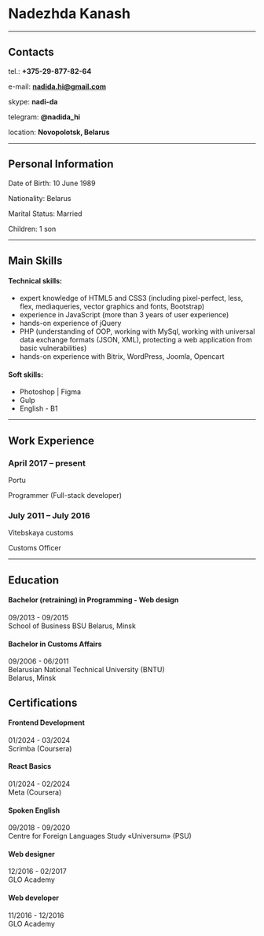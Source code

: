 # Nadezhda Kanash

***

## Contacts

tel.:       **+375-29-877-82-64**

e-mail:     **nadida.hi@gmail.com**  

skype:      **nadi-da**  

telegram:   **@nadida_hi**  

location:    **Novopolotsk, Belarus**

***

## Personal Information

Date of Birth:	10 June 1989  

Nationality:	Belarus

Marital Status:	Married

Children:		1 son

***

## Main Skills

#### Technical skills:
- expert knowledge of HTML5 and CSS3 (including pixel-perfect, less, flex, mediaqueries, vector graphics and fonts, Bootstrap)
- experience in JavaScript (more than 3 years of user experience)
- hands-on experience of jQuery
- PHP (understanding of OOP, working with MySql, working with universal data exchange formats (JSON, XML), protecting a web application from basic vulnerabilities)
- hands-on experience with Bitrix, WordPress, Joomla, Opencart

#### Soft skills:
- Photoshop | Figma
- Gulp
- English - B1 

***

## Work Experience

### April 2017 – present

Portu

Programmer (Full-stack developer)

### July 2011 – July 2016 

Vitebskaya customs

Customs Officer

***

## Education

#### Bachelor (retraining) in Programming - Web design

09/2013 - 09/2015  
School of Business BSU
Belarus, Minsk

#### Bachelor in Customs Affairs

09/2006 - 06/2011  
Belarusian National Technical University (BNTU)  
Belarus, Minsk

## Certifications

#### Frontend Development

01/2024 - 03/2024  
Scrimba (Coursera)

#### React Basics

01/2024 - 02/2024  
Meta (Coursera)
    
#### Spoken English

09/2018 - 09/2020  
Centre for Foreign Languages Study «Universum» (PSU)

#### Web designer

12/2016 - 02/2017  
GLO Academy

#### Web developer

11/2016 - 12/2016  
GLO Academy